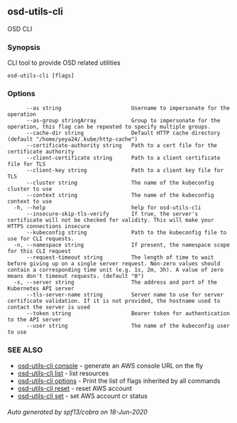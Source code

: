 ## osd-utils-cli

OSD CLI

### Synopsis

CLI tool to provide OSD related utilities

```
osd-utils-cli [flags]
```

### Options

```
      --as string                      Username to impersonate for the operation
      --as-group stringArray           Group to impersonate for the operation, this flag can be repeated to specify multiple groups.
      --cache-dir string               Default HTTP cache directory (default "/home/yeya24/.kube/http-cache")
      --certificate-authority string   Path to a cert file for the certificate authority
      --client-certificate string      Path to a client certificate file for TLS
      --client-key string              Path to a client key file for TLS
      --cluster string                 The name of the kubeconfig cluster to use
      --context string                 The name of the kubeconfig context to use
  -h, --help                           help for osd-utils-cli
      --insecure-skip-tls-verify       If true, the server's certificate will not be checked for validity. This will make your HTTPS connections insecure
      --kubeconfig string              Path to the kubeconfig file to use for CLI requests.
  -n, --namespace string               If present, the namespace scope for this CLI request
      --request-timeout string         The length of time to wait before giving up on a single server request. Non-zero values should contain a corresponding time unit (e.g. 1s, 2m, 3h). A value of zero means don't timeout requests. (default "0")
  -s, --server string                  The address and port of the Kubernetes API server
      --tls-server-name string         Server name to use for server certificate validation. If it is not provided, the hostname used to contact the server is used
      --token string                   Bearer token for authentication to the API server
      --user string                    The name of the kubeconfig user to use
```

### SEE ALSO

* [osd-utils-cli console](osd-utils-cli_console.md)	 - generate an AWS console URL on the fly
* [osd-utils-cli list](osd-utils-cli_list.md)	 - list resources
* [osd-utils-cli options](osd-utils-cli_options.md)	 - Print the list of flags inherited by all commands
* [osd-utils-cli reset](osd-utils-cli_reset.md)	 - reset AWS account
* [osd-utils-cli set](osd-utils-cli_set.md)	 - set AWS account cr status

###### Auto generated by spf13/cobra on 18-Jun-2020
